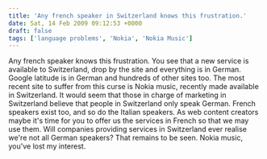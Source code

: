 ```yaml
---
title: 'Any french speaker in Switzerland knows this frustration.'
date: Sat, 14 Feb 2009 09:12:53 +0000
draft: false
tags: ['language problems', 'Nokia', 'Nokia Music']
---
```


Any french speaker knows this frustration. You see that a new service is available to Switzerland, drop by the site and everything is in German. Google latitude is in German and hundreds of other sites too. The most recent site to suffer from this curse is Nokia music, recently made available in Switzerland. It would seem that those in charge of marketing in Switzerland believe that people in Switzerland only speak German. French speakers exist too, and so do the Italian speakers. As web content creators maybe it's time for you to offer us the services in French so that we may use them. Will companies providing services in Switzerland ever realise we're not all German speakers? That remains to be seen. Nokia music, you've lost my interest.